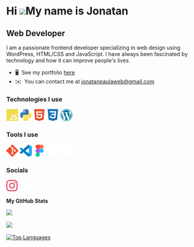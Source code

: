 Hi ![](https://user-images.githubusercontent.com/18350557/176309783-0785949b-9127-417c-8b55-ab5a4333674e.gif)My name is Jonatan
===============================================================================================================================

Web Developer
-------------

I am a passionate frontend developer specializing in web design using WordPress, HTML/CSS and JavaScript. I have always been fascinated by technology and how it can improve people's lives.

* 🖥️  See my portfolio <a href="http://jonatantech.github.io" target="_blank" rel="noreferrer">here</a>
* ✉️  You can contact me at [jonatanpaulaweb@gmail.com](mailto:jonatanpaulaweb@gmail.com)

### Technologies I use


<p align="left">
<a href="https://developer.mozilla.org/en-US/docs/Web/JavaScript" target="_blank" rel="noreferrer">
<img src="/javascript-colored.svg" alt="javascript badge" width="32" height="32"/></a> <a href="https://www.python.org/" target="_blank" rel="noreferrer">
<img src="/python-colored.svg" alt="python badge" width="32" height="32"/></a> <a href="https://developer.mozilla.org/en-US/docs/Glossary/HTML5" target="_blank" rel="noreferrer">
<img src="/html5-colored.svg" alt="html badge" width="32" height="32"/></a> <a href="https://www.w3.org/TR/CSS/#css" target="_blank" rel="noreferrer">
<img src="/css3-colored.svg" alt="css badge" width="32" height="32"/></a> <a href="https://wordpress.com/" target="_blank" rel="noreferrer">
<img src="/wordpress.png" alt="wordpress badge" width="32" height="32"/></a>
</p>

### Tools I use


<p align="left">
<a href="https://git-scm.com/" target="_blank" rel="noreferrer">
<img src="/git-colored.svg" alt="git badge" width="32" height="32"/></a> <a href="https://code.visualstudio.com/" target="_blank" rel="noreferrer">
<img src="/vscode.svg" alt="VScode badge" width="32" height="32"/></a> <a href="https://www.figma.com/" target="_blank" rel="noreferrer">
<img src="/figma-colored.svg" alt="figma badge" width="32" height="32"/></a> <a href="https://www.adobe.com/uk/products/photoshop.html" target="_blank" rel="noreferrer">
<img src="/photoshop-colored-dark.svg" alt="photoshop badge" width="32" height="32"/></a> <a href="https://www.adobe.com/uk/products/illustrator.html" target="_blank" rel="noreferrer">
<img src="/illustrator-colored-dark.svg" alt="illustrator badge" width="32" height="32"/></a>
</p>


### Socials

<p align="left"> <a href="https://www.instagram.com/jonatan.tech" target="_blank" rel="noreferrer">
<img src="/instagram.svg" alt="instagram badge" width="30" height="30"/></a> <a href="https://twitter.com/jonatanptech" target="_blank" rel="noreferrer">
<img src="/twitter-dark.svg" alt="Twitter badge" width="30" height="30"/></a></p>


<b>My GitHub Stats</b>

<div align="left">
  <img src="https://github-readme-stats-livid-iota.vercel.app/api?username=jonatantech&show_icons=true&theme=tokyonight" />
</div>

<a href="http://www.github.com/jonatantech"><img src="https://github-readme-streak-stats.herokuapp.com/?user=jonatantech&stroke=ffffff&background=1c1917&ring=0891b2&fire=0891b2&currStreakNum=ffffff&currStreakLabel=0891b2&sideNums=ffffff&sideLabels=ffffff&dates=ffffff&hide_border=true" /></a>

<a href="https://github.com/jonatantech" align="left"><img src="https://github-readme-stats-livid-iota.vercel.app/api/top-langs/?username=jonatantech&langs_count=10&title_color=0891b2&text_color=ffffff&icon_color=0891b2&bg_color=1c1917&hide_border=true&locale=en&custom_title=Top%20%Languages" alt="Top Languages" /></a>
